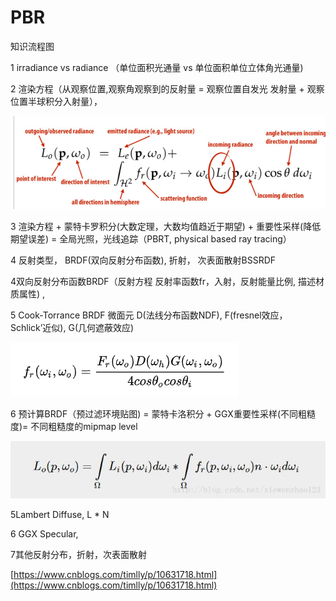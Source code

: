 # PBR

知识流程图

1 irradiance vs radiance （单位面积光通量 vs 单位面积单位立体角光通量\)

2 渲染方程（从观察位置,观察角观察到的反射量 =  观察位置自发光 发射量 + 观察位置半球积分入射量），

![](../../.gitbook/assets/image%20%28205%29.png)

3  渲染方程 + 蒙特卡罗积分\(大数定理，大数均值趋近于期望\) + 重要性采样\(降低期望误差\) =  全局光照，光线追踪（PBRT, physical based ray tracing）

4 反射类型， BRDF\(双向反射分布函数\), 折射， 次表面散射BSSRDF

4双向反射分布函数BRDF（反射方程 反射率函数fr，入射，反射能量比例, 描述材质属性\) ,

5 Cook-Torrance BRDF 微面元 D\(法线分布函数NDF\), F\(fresnel效应，Schlick’近似\), G\(几何遮蔽效应\)

![](../../.gitbook/assets/image%20%28200%29.png)

6 预计算BRDF（预过滤环境贴图\) = 蒙特卡洛积分 + GGX重要性采样\(不同粗糙度\)= 不同粗糙度的mipmap level

![&#x524D;&#x534A;&#x90E8;&#x5206;&#x53EF;&#x4EE5;&#x9884;&#x8BA1;&#x7B97;](../../.gitbook/assets/image%20%28204%29.png)



5Lambert Diffuse,  L \* N

6 GGX Specular,

7其他反射分布，折射，次表面散射

[https://www.cnblogs.com/timlly/p/10631718.html](https://www.cnblogs.com/timlly/p/10631718.html)



